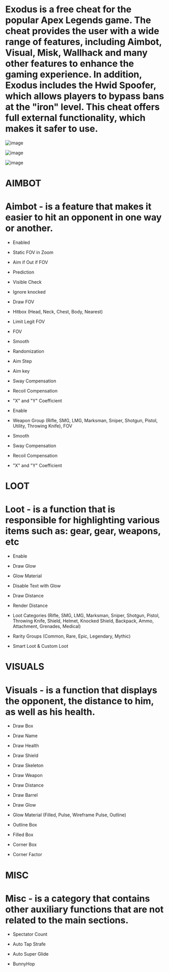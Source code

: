 # Exodus is a free cheat for the popular Apex Legends game. The cheat provides the user with a wide range of features, including Aimbot, Visual, Misk, Wallhack and many other features to enhance the gaming experience. In addition, Exodus includes the Hwid Spoofer, which allows players to bypass bans at the "iron" level. This cheat offers full external functionality, which makes it safer to use.

![image](https://github.com/user-attachments/assets/40ee511a-23b6-45e1-b55b-8584c57ec092)

![image](https://github.com/user-attachments/assets/2266585b-1cca-4bec-a868-8391ad3a9914)

![image](https://github.com/user-attachments/assets/82c440df-a017-4bef-badb-a66edd07c039)

# AIMBOT

# Aimbot - is a feature that makes it easier to hit an opponent in one way or another.

- Enabled 

- Static FOV in Zoom 

- Aim if Out if FOV 

- Prediction 

- Visible Check

- Ignore knocked 

- Draw FOV 

- Hitbox (Head, Neck, Chest, Body, Nearest) 

- Limit Legit FOV 

- FOV 

- Smooth 

- Randomization 

- Aim Step 

- Aim key 

- Sway Compensation 

- Recoil Compensation 

- "X" and "Y" Coefficient 

- Enable 

- Weapon Group (Rifle, SMG, LMG, Marksman, Sniper, Shotgun, Pistol, Utility, Throwing Knife), FOV 

- Smooth 

- Sway Compensation 

- Recoil Compensation 

- "X" and "Y" Coefficient


# LOOT

# Loot - is a function that is responsible for highlighting various items such as: gear, gear, weapons, etc

- Enable 

- Draw Glow 

- Glow Material 

- Disable Text with Glow 

- Draw Distance 

- Render Distance 

- Loot Categories (Rifle, SMG, LMG, Marksman, Sniper, Shotgun, Pistol, Throwing Knife, Shield, Helmet, Knocked Shield, Backpack, Ammo, Attachment, Grenades, Medical) 

- Rarity Groups (Common, Rare, Epic, Legendary, Mythic) 

- Smart Loot & Custom Loot


# VISUALS

# Visuals - is a function that displays the opponent, the distance to him, as well as his health.

- Draw Box 

- Draw Name 

- Draw Health 

- Draw Shield 

- Draw Skeleton 

- Draw Weapon 

- Draw Distance 

- Draw Barrel 

- Draw Glow 

- Glow Material (Filled, Pulse, Wireframe Pulse, Outline) 

- Outline Box 

- Filled Box 

- Corner Box 

- Corner Factor

# MISC

# Misc - is a category that contains other auxiliary functions that are not related to the main sections.

- Spectator Count 

- Auto Tap Strafe 

- Auto Super Glide 

- BunnyHop
